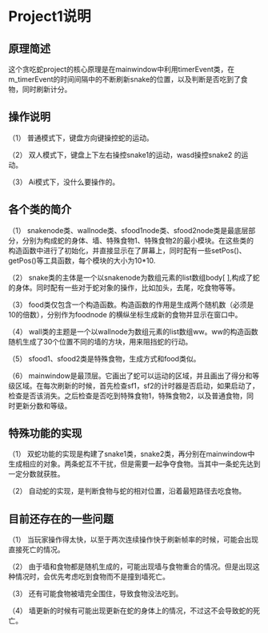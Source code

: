 # Project1说明

## 原理简述

这个贪吃蛇project的核心原理是在mainwindow中利用timerEvent类，在m_timerEvent的时间间隔中的不断刷新snake的位置，以及判断是否吃到了食物，同时刷新计分。

##   操作说明

（1）   普通模式下，键盘方向键操控蛇的运动。

（2）   双人模式下，键盘上下左右操控snake1的运动，wasd操控snake2 的运动。

（3）   Ai模式下，没什么要操作的。

## 各个类的简介

（1）   snakenode类、wallnode类、sfood1node类、sfood2node类是最底层部分，分别为构成蛇的身体、墙、特殊食物1、特殊食物2的最小模块。在这些类的构造函数中进行了初始化，并直接显示在了屏幕上，同时配有一些setPos()、getPos()等工具函数，每个模块的大小为10*10.

（2）   snake类的主体是一个以snakenode为数组元素的list数组body[ ],构成了蛇的身体。同时配有一些对于蛇对象的操作，比如加头，去尾，吃食物等等。

（3）   food类仅包含一个构造函数。构造函数的作用是生成两个随机数（必须是10的倍数），分别作为foodnode 的横纵坐标生成新的食物并显示在窗口中。

（4）   wall类的主题是一个以wallnode为数组元素的list数组ww。ww的构造函数随机生成了30个位置不同的墙的方块，用来阻挡蛇的行动。

（5）   sfood1、sfood2类是特殊食物，生成方式和food类似。

（6）   mainwindow是最顶层。它画出了蛇可以运动的区域，并且画出了得分和等级区域。在每次刷新的时候，首先检查sf1，sf2的计时器是否启动，如果启动了，检查是否该消失。之后检查是否吃到特殊食物1，特殊食物2，以及普通食物，同时更新分数和等级。

##   特殊功能的实现

（1）   双蛇功能的实现是构建了snake1类，snake2类，再分别在mainwindow中生成相应的对象。两条蛇互不干扰，但是需要一起争夺食物。当其中一条蛇先达到一定分数就获胜。

（2）   自动蛇的实现，是判断食物与蛇的相对位置，沿着最短路径去吃食物。

##  目前还存在的一些问题

（1）   当玩家操作得太快，以至于两次连续操作快于刷新帧率的时候，可能会出现直接死亡的情况。

（2）   由于墙和食物都是随机生成的，可能出现墙与食物重合的情况。但是出现这种情况时，会优先考虑吃到食物而不是撞到墙死亡。

（3）   还有可能食物被墙完全围住，导致食物没法吃到。

（4）   墙更新的时候有可能出现更新在蛇的身体上的情况，不过这不会导致蛇的死亡。